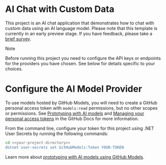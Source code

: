 # AI Chat with Custom Data

This project is an AI chat application that demonstrates how to chat with custom data using an AI language model. Please note that this template is currently in an early preview stage. If you have feedback, please take a [brief survey](https://aka.ms/dotnet-chat-templatePreview2-survey).

>[!NOTE]
> Before running this project you need to configure the API keys or endpoints for the providers you have chosen. See below for details specific to your choices.

# Configure the AI Model Provider
To use models hosted by GitHub Models, you will need to create a GitHub personal access token with `models:read` permissions, but no other scopes or permissions. See [Prototyping with AI models](https://docs.github.com/github-models/prototyping-with-ai-models) and [Managing your personal access tokens](https://docs.github.com/authentication/keeping-your-account-and-data-secure/managing-your-personal-access-tokens) in the GitHub Docs for more information.

From the command line, configure your token for this project using .NET User Secrets by running the following commands:

```sh
cd <<your-project-directory>>
dotnet user-secrets set GitHubModels:Token YOUR-TOKEN
```

Learn more about [prototyping with AI models using GitHub Models](https://docs.github.com/github-models/prototyping-with-ai-models).

